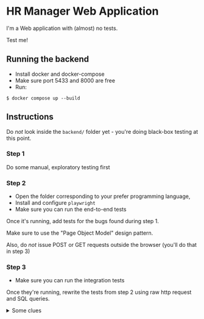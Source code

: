 # HR Manager Web Application

I'm a Web application with (almost) no tests.

Test me!

## Running the backend

* Install docker and docker-compose
* Make sure port 5433 and 8000 are free
* Run:

```
$ docker compose up --build
```

## Instructions

Do _not_ look inside the `backend/` folder yet - you're doing black-box testing at this point.

### Step 1

Do some manual, exploratory testing first

### Step 2

* Open the folder corresponding to your prefer programming language,
* Install and configure `playwright`
* Make sure you can run the end-to-end tests

Once it's running, add tests for the bugs found during step 1.

Make sure to use the "Page Object Model" design pattern.

Also, do _not_ issue POST or GET requests outside the browser
(you'll do that in step 3)

### Step 3


* Make sure you can run the integration tests
 
Once they're running, rewrite the tests from step 2 using raw http request
and SQL queries.

<details>
<summary>Some clues</summary>
<ul>
<li>You'll see the PostgreQSL credentials in the docker logs - you can use DBeaver to go look at the database</li>
<li>You can use your browser dev extensions to look at the payload of the POST requests</li>
<li>And you can also look at the backend code to see the routes (in `hr/urls.py`)</li>
</ul>
</details>

